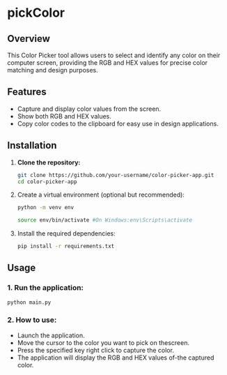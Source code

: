 # pickColor

## Overview
This Color Picker tool allows users to select and identify any color on their computer screen, providing the RGB and HEX values for precise color matching and design purposes.

## Features
- Capture and display color values from the screen.
- Show both RGB and HEX values.
- Copy color codes to the clipboard for easy use in design applications.


## Installation

1. **Clone the repository:**
   ```sh
   git clone https://github.com/your-username/color-picker-app.git
   cd color-picker-app
   ```
2. Create a virtual environment (optional but recommended):   
    ```sh
    python -m venv env
    
    source env/bin/activate #On Windows:env\Scripts\activate
    ```
3. Install the required dependencies:
      ```sh
      pip install -r requirements.txt
      ```
## Usage
### 1. Run the application:
```sh
python main.py
```
### 2. How to use:
- Launch the application.
- Move the cursor to the color you want to pick on thescreen.
- Press the specified key right click to capture the color.
- The application will display the RGB and HEX values of-the captured color.